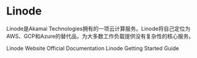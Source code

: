 # Linode

Linode是Akamai Technologies拥有的一项云计算服务。Linode将自己定位为AWS、GCP和Azure的替代品，为大多数工作负载提供没有复杂性的核心服务。


<BadgeLink badgeText='Official Website' colorScheme='blue' href='https://www.linode.com/'>Linode Website</BadgeLink>
<BadgeLink badgeText='Official Documentation' colorScheme='blue' href='https://www.linode.com/docs/'>Official Documentation</BadgeLink>
<BadgeLink badgeText='Get Started Guide' colorScheme='blue' href='https://www.linode.com/docs/guides/getting-started/'>Linode Getting Started Guide</BadgeLink>
